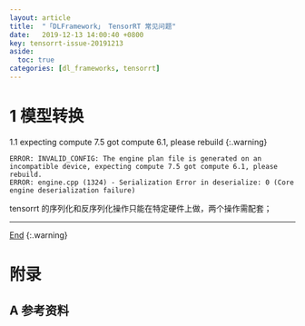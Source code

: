 ```yaml
---
layout: article
title:  "「DLFramework」 TensorRT 常见问题"
date:   2019-12-13 14:00:40 +0800
key: tensorrt-issue-20191213
aside:
  toc: true
categories: [dl_frameworks, tensorrt]
---
```

<span id='head'></span>  
>
<!--more-->   

# 1 模型转换
1.1 expecting compute 7.5 got compute 6.1, please rebuild
{:.warning}  
```
ERROR: INVALID_CONFIG: The engine plan file is generated on an incompatible device, expecting compute 7.5 got compute 6.1, please rebuild.
ERROR: engine.cpp (1324) - Serialization Error in deserialize: 0 (Core engine deserialization failure)
```
tensorrt 的序列化和反序列化操作只能在特定硬件上做，两个操作需配套；    

-------------------  
[End](#head)
{:.warning}  




# 附录
## A 参考资料
